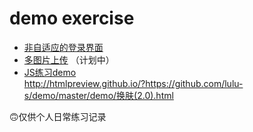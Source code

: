 # demo exercise


* [非自适应的登录界面](https://github.com/lulu-s/demo/master/login/login.html)  
* [多图片上传](https://github.com/booblulu/demo/tree/master/multiple)  （计划中）
* [JS练习demo](https://github.com/lulu-s/demo/tree/master/demo)  
http://htmlpreview.github.io/?https://github.com/lulu-s/demo/master/demo/换肤(2.0).html

🙃仅供个人日常练习记录
